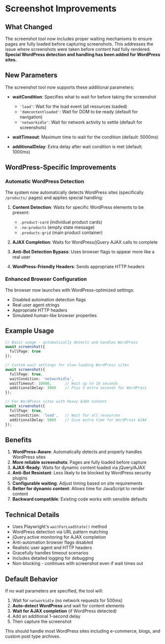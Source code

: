 # Screenshot Improvements

## What Changed

The screenshot tool now includes proper waiting mechanisms to ensure pages are fully loaded before capturing screenshots. This addresses the issue where screenshots were taken before content had fully rendered. **Special WordPress detection and handling has been added for WordPress sites.**

## New Parameters

The screenshot tool now supports these additional parameters:

- **waitCondition**: Specifies what to wait for before taking the screenshot
  - `'load'`: Wait for the load event (all resources loaded)
  - `'domcontentloaded'`: Wait for DOM to be ready (default for navigation)
  - `'networkidle'`: Wait for network activity to settle (default for screenshots)

- **waitTimeout**: Maximum time to wait for the condition (default: 5000ms)

- **additionalDelay**: Extra delay after wait condition is met (default: 1000ms)

## WordPress-Specific Improvements

### Automatic WordPress Detection
The system now automatically detects WordPress sites (specifically `/products/` pages) and applies special handling:

1. **Content Detection**: Waits for specific WordPress elements to be present:
   - `.product-card` (individual product cards)
   - `.no-products` (empty state message)
   - `.products-grid` (main product container)

2. **AJAX Completion**: Waits for WordPress/jQuery AJAX calls to complete
3. **Anti-Bot Detection Bypass**: Uses browser flags to appear more like a real user
4. **WordPress-Friendly Headers**: Sends appropriate HTTP headers

### Enhanced Browser Configuration
The browser now launches with WordPress-optimized settings:
- Disabled automation detection flags
- Real user agent strings
- Appropriate HTTP headers
- Simulated human-like browser properties

## Example Usage

```typescript
// Basic usage - automatically detects and handles WordPress
await screenshot({ 
  fullPage: true 
});

// Custom wait settings for slow-loading WordPress sites
await screenshot({
  fullPage: true,
  waitCondition: 'networkidle',
  waitTimeout: 10000,      // Wait up to 10 seconds
  additionalDelay: 3000    // Plus 3 extra seconds for WordPress
});

// For WordPress sites with heavy AJAX content
await screenshot({
  fullPage: true,
  waitCondition: 'load',   // Wait for all resources
  additionalDelay: 5000    // Give extra time for WordPress AJAX
});
```

## Benefits

1. **WordPress-Aware**: Automatically detects and properly handles WordPress sites
2. **More reliable screenshots**: Pages are fully loaded before capture
3. **AJAX-Ready**: Waits for dynamic content loaded via jQuery/AJAX
4. **Anti-Bot Resistant**: Less likely to be blocked by WordPress security plugins
5. **Configurable waiting**: Adjust timing based on site requirements  
6. **Better for dynamic content**: Allows time for JavaScript to render content
7. **Backward compatible**: Existing code works with sensible defaults

## Technical Details

- Uses Playwright's `waitForLoadState()` method
- WordPress detection via URL pattern matching
- jQuery.active monitoring for AJAX completion
- Anti-automation browser flags disabled
- Realistic user agent and HTTP headers
- Gracefully handles timeout scenarios 
- Includes detailed logging for debugging
- Non-blocking - continues with screenshot even if wait times out

## Default Behavior

If no wait parameters are specified, the tool will:
1. Wait for `networkidle` (no network requests for 500ms)
2. **Auto-detect WordPress** and wait for content elements
3. **Wait for AJAX completion** (if WordPress detected)
4. Add an additional 1-second delay
5. Then capture the screenshot

This should handle most WordPress sites including e-commerce, blogs, and custom post type archives.
